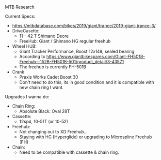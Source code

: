 MTB Research

Current Specs:
* https://mtbdatabase.com/bikes/2019/giant/trance/2019-giant-trance-3/
* DriveCasette:
	- 11 – 42 T Shimano Deore
	- FreeHub: Giant / Shimano HG regular freehub
* Wheel HUB:
	- Giant Tracker Performance, Boost 12x148, sealed bearing
	- According to https://www.giantbikespares.com/Giant-FH501B-Freehub--152B-FH501B-501/product_detail/3-43571
	- The freehub is currently FH-501B
* Crank
	- Praxis Works Cadet Boost 30
	- Don't need to do this, its in good condition and it is compatible with new chain ring I want.


Upgrades I wanna do:
* Chain Ring:
	- Absolute Black: Oval 28T
* Cassette:
	- 12spd, 10-51T (or 10-52)
* Freehub:
	- Not changing out to XD Freehub…
	- Staying with HG (Hyperglide) or upgrading to Microspline Freehub (FH)
* Chain:
	- Need to be compatible with cassette & chain ring.

